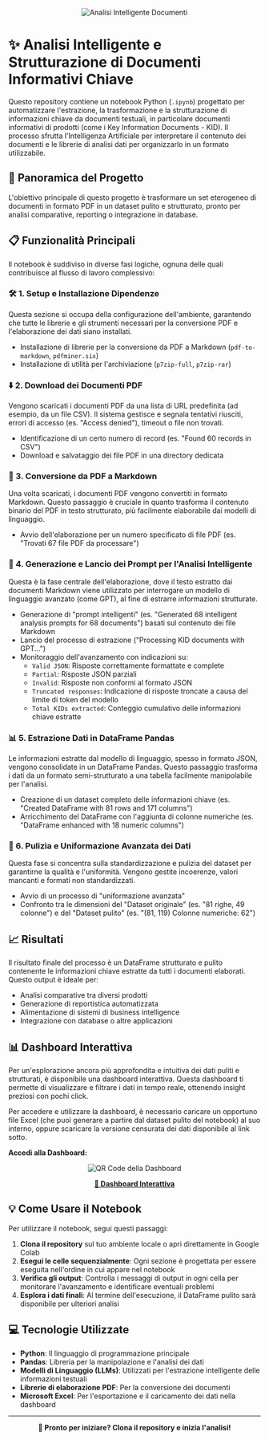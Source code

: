 <div align="center">

![Analisi Intelligente Documenti](Immagini/header.png)

</div>

# ✨ Analisi Intelligente e Strutturazione di Documenti Informativi Chiave

Questo repository contiene un notebook Python (`.ipynb`) progettato per automatizzare l'estrazione, la trasformazione e la strutturazione di informazioni chiave da documenti testuali, in particolare documenti informativi di prodotti (come i Key Information Documents - KID). Il processo sfrutta l'Intelligenza Artificiale per interpretare il contenuto dei documenti e le librerie di analisi dati per organizzarlo in un formato utilizzabile.

## 🚀 Panoramica del Progetto

L'obiettivo principale di questo progetto è trasformare un set eterogeneo di documenti in formato PDF in un dataset pulito e strutturato, pronto per analisi comparative, reporting o integrazione in database.

## 📋 Funzionalità Principali

Il notebook è suddiviso in diverse fasi logiche, ognuna delle quali contribuisce al flusso di lavoro complessivo:

### 🛠️ 1. Setup e Installazione Dipendenze

Questa sezione si occupa della configurazione dell'ambiente, garantendo che tutte le librerie e gli strumenti necessari per la conversione PDF e l'elaborazione dei dati siano installati.

- Installazione di librerie per la conversione da PDF a Markdown (`pdf-to-markdown`, `pdfminer.six`)
- Installazione di utilità per l'archiviazione (`p7zip-full`, `p7zip-rar`)

### ⬇️ 2. Download dei Documenti PDF

Vengono scaricati i documenti PDF da una lista di URL predefinita (ad esempio, da un file CSV). Il sistema gestisce e segnala tentativi riusciti, errori di accesso (es. "Access denied"), timeout o file non trovati.

- Identificazione di un certo numero di record (es. "Found 60 records in CSV")
- Download e salvataggio dei file PDF in una directory dedicata

### 📝 3. Conversione da PDF a Markdown

Una volta scaricati, i documenti PDF vengono convertiti in formato Markdown. Questo passaggio è cruciale in quanto trasforma il contenuto binario del PDF in testo strutturato, più facilmente elaborabile dai modelli di linguaggio.

- Avvio dell'elaborazione per un numero specificato di file PDF (es. "Trovati 67 file PDF da processare")

### 🧠 4. Generazione e Lancio dei Prompt per l'Analisi Intelligente

Questa è la fase centrale dell'elaborazione, dove il testo estratto dai documenti Markdown viene utilizzato per interrogare un modello di linguaggio avanzato (come GPT), al fine di estrarre informazioni strutturate.

- Generazione di "prompt intelligenti" (es. "Generated 68 intelligent analysis prompts for 68 documents") basati sul contenuto dei file Markdown
- Lancio del processo di estrazione ("Processing KID documents with GPT...")
- Monitoraggio dell'avanzamento con indicazioni su:
  - `Valid JSON`: Risposte correttamente formattate e complete
  - `Partial`: Risposte JSON parziali
  - `Invalid`: Risposte non conformi al formato JSON
  - `Truncated responses`: Indicazione di risposte troncate a causa del limite di token del modello
  - `Total KIDs extracted`: Conteggio cumulativo delle informazioni chiave estratte

### 📊 5. Estrazione Dati in DataFrame Pandas

Le informazioni estratte dal modello di linguaggio, spesso in formato JSON, vengono consolidate in un DataFrame Pandas. Questo passaggio trasforma i dati da un formato semi-strutturato a una tabella facilmente manipolabile per l'analisi.

- Creazione di un dataset completo delle informazioni chiave (es. "Created DataFrame with 81 rows and 171 columns")
- Arricchimento del DataFrame con l'aggiunta di colonne numeriche (es. "DataFrame enhanced with 18 numeric columns")

### 🧹 6. Pulizia e Uniformazione Avanzata dei Dati

Questa fase si concentra sulla standardizzazione e pulizia del dataset per garantirne la qualità e l'uniformità. Vengono gestite incoerenze, valori mancanti e formati non standardizzati.

- Avvio di un processo di "uniformazione avanzata"
- Confronto tra le dimensioni del "Dataset originale" (es. "81 righe, 49 colonne") e del "Dataset pulito" (es. "(81, 119) Colonne numeriche: 62")

## 📈 Risultati

Il risultato finale del processo è un DataFrame strutturato e pulito contenente le informazioni chiave estratte da tutti i documenti elaborati. Questo output è ideale per:

- Analisi comparative tra diversi prodotti
- Generazione di reportistica automatizzata  
- Alimentazione di sistemi di business intelligence
- Integrazione con database o altre applicazioni

## 📊 Dashboard Interattiva

Per un'esplorazione ancora più approfondita e intuitiva dei dati puliti e strutturati, è disponibile una dashboard interattiva. Questa dashboard ti permette di visualizzare e filtrare i dati in tempo reale, ottenendo insight preziosi con pochi click.

Per accedere e utilizzare la dashboard, è necessario caricare un opportuno file Excel (che puoi generare a partire dal dataset pulito del notebook) al suo interno, oppure scaricare la versione censurata dei dati disponibile al link sotto.

**Accedi alla Dashboard:**

<div align="center">

![QR Code della Dashboard](qr-code.png)

**[🔗 Dashboard Interattiva](https://bit.ly/KID_dash)**

</div>

## 💡 Come Usare il Notebook

Per utilizzare il notebook, segui questi passaggi:

1. **Clona il repository** sul tuo ambiente locale o apri direttamente in Google Colab
2. **Esegui le celle sequenzialmente**: Ogni sezione è progettata per essere eseguita nell'ordine in cui appare nel notebook
3. **Verifica gli output**: Controlla i messaggi di output in ogni cella per monitorare l'avanzamento e identificare eventuali problemi
4. **Esplora i dati finali**: Al termine dell'esecuzione, il DataFrame pulito sarà disponibile per ulteriori analisi

## 💻 Tecnologie Utilizzate

- **Python**: Il linguaggio di programmazione principale
- **Pandas**: Libreria per la manipolazione e l'analisi dei dati  
- **Modelli di Linguaggio (LLMs)**: Utilizzati per l'estrazione intelligente delle informazioni testuali
- **Librerie di elaborazione PDF**: Per la conversione dei documenti
- **Microsoft Excel**: Per l'esportazione e il caricamento dei dati nella dashboard

---

<div align="center">

**🚀 Pronto per iniziare? Clona il repository e inizia l'analisi!**

</div>
